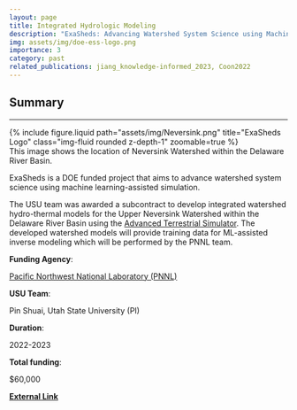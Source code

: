 ```yaml
---
layout: page
title: Integrated Hydrologic Modeling
description: "ExaSheds: Advancing Watershed System Science using Machine Learning-Assisted Simulation"
img: assets/img/doe-ess-logo.png
importance: 3
category: past
related_publications: jiang_knowledge-informed_2023, Coon2022
---
```


## Summary
---
<div class="row">
    <div class="col-sm mt-3 mt-md-0">
        {% include figure.liquid path="assets/img/Neversink.png" title="ExaSheds Logo" class="img-fluid rounded z-depth-1" zoomable=true %}
    </div>
</div>
<div class="caption">
    This image shows the location of Neversink Watershed within the Delaware River Basin.
</div>

ExaSheds is a DOE funded project that aims to advance watershed system science using machine learning-assisted simulation. 

The USU team was awarded a subcontract to develop integrated watershed hydro-thermal models for the Upper Neversink Watershed within the Delaware River Basin using the <a href="https://amanzi.github.io/ats/"> Advanced Terrestrial Simulator</a>. The developed watershed models will provide training data for ML-assisted inverse modeling which will be performed by the PNNL team. 

**Funding Agency**: 

<a href="https://www.pnnl.gov/"> Pacific Northwest National Laboratory (PNNL)</a>

**USU Team**: 

Pin Shuai, Utah State University (PI)

**Duration**: 

2022-2023

**Total funding**: 

$60,000

<a href="https://exasheds.org/about/"> <b>External Link</b></a>